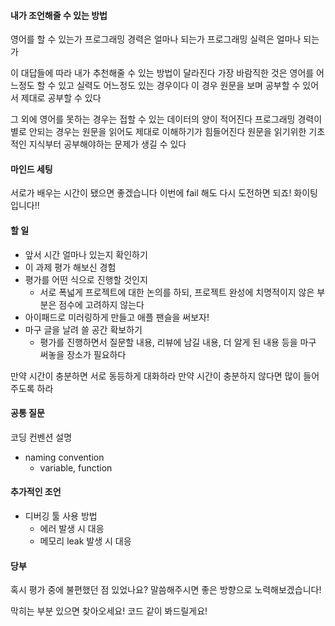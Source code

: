 #### 내가 조언해줄 수 있는 방법

영어를 할 수 있는가
프로그래밍 경력은 얼마나 되는가
프로그래밍 실력은 얼마나 되는가

이 대답들에 따라 내가 추천해줄 수 있는 방법이 달라진다
가장 바람직한 것은 영어를 어느정도 할 수 있고 실력도 어느정도 있는 경우이다
이 경우 원문을 보며 공부할 수 있어서 제대로 공부할 수 있다

그 외에 영어를 못하는 경우는 접할 수 있는 데이터의 양이 적어진다
프로그래밍 경력이 별로 안되는 경우는 원문을 읽어도 제대로 이해하기가 힘들어진다
원문을 읽기위한 기초적인 지식부터 공부해야하는 문제가 생길 수 있다

#### 마인드 세팅

서로가 배우는 시간이 됐으면 좋겠습니다
이번에 fail 해도 다시 도전하면 되죠! 화이팅입니다!!

#### 할 일

- 앞서 시간 얼마나 있는지 확인하기
- 이 과제 평가 해보신 경험
- 평가를 어떤 식으로 진행할 것인지
  - 서로 폭넓게 프로젝트에 대한 논의를 하되, 프로젝트 완성에 치명적이지 않은 부분은 점수에 고려하지 않는다
- 아이패드로 미러링하게 만들고 애플 팬슬을 써보자!
- 마구 글을 날려 쓸 공간 확보하기
  - 평가를 진행하면서 질문할 내용, 리뷰에 남길 내용, 더 알게 된 내용 등을 마구 써놓을 장소가 필요하다

만약 시간이 충분하면 서로 동등하게 대화하라
만약 시간이 충분하지 않다면 많이 들어주도록 하라

#### 공통 질문

코딩 컨벤션 설명
- naming convention
  - variable, function

#### 추가적인 조언

- 디버깅 툴 사용 방법
  - 에러 발생 시 대응
  - 메모리 leak 발생 시 대응

#### 당부

혹시 평가 중에 불편했던 점 있었나요? 말씀해주시면 좋은 방향으로 노력해보겠습니다!

막히는 부분 있으면 찾아오세요! 코드 같이 봐드릴게요!
